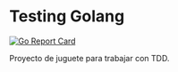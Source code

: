 # Testing Golang

[![Go Report Card](https://goreportcard.com/badge/github.com/pablosilvab/testing-golang)](https://goreportcard.com/report/github.com/pablosilvab/testing-golang)

Proyecto de juguete para trabajar con TDD.
